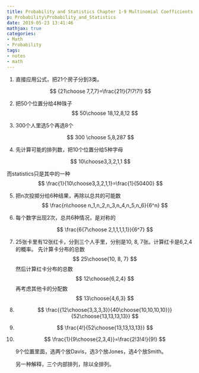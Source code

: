 ```yaml
---
title: Probability and Statistics Chapter 1-9 Multinomial Coefficients Exercise
p: Probability\Probability_and_Statistics
date: 2019-05-23 13:41:46
mathjax: true
categories:
- Math
- Probability
tags:
- notes
- math
---
```


1. 直接应用公式，把21个房子分到3类。

$$
{21\choose 7,7,7}=\frac{21!}{7!7!7!}
$$

2. 把50个位置分给4种珠子
   $$
   50\choose 18,12,8,12
   $$
   
3. 300个人里选5个再选8个

$$
300 \choose 5,8,287
$$

4. 先计算可能的排列数，把10个位置分给5种字母

$$
10\choose3,3,2,1,1
$$

而statistics只是其中的一种
$$
\frac{1}{10\choose3,3,2,1,1}=\frac{1}{50400}
$$

5. 把n次投掷分给6种结果，再除以总共的可能数
   $$
   \frac{n\choose n_1,n_2,n_3,n_4,n_5,n_6}{6^n}
   $$
   
6. 每个数字出现2次，总共6种情况，是对称的

   $$
   \frac{6{7\choose 2,1,1,1,1,1}}{6^7}
   $$

7. 25张卡里有12张红卡，分到三个人手里，分别是10, 8, 7张。计算红卡是6,2,4的概率。
   先计算卡分布的总数
   $$
   25\choose{10, 8, 7}
   $$
   然后计算红卡分布的总数
   $$
   12\choose{6,2,4}
   $$
   再考虑其他卡的分配数
   $$
   13\choose{4,6,3}
   $$
   

8. $$
   \frac{{12\choose{3,3,3,3}}{40\choose{10,10,10,10}}}{52\choose{13,13,13,13}}
   $$

9. $$
   \frac{4!}{52\choose{13,13,13,13}}
   $$

10. $$
    \frac{1}{9\choose{2,3,4}}=\frac{2!3!4!}{9!}
    $$

    9个位置里面，选两个放Davis，选3个放Jones，选4个放Smith。

    另一种解释，三个内部排列，除以全排列。